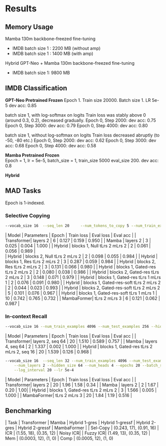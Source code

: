 # Results


## Memory Usage

Mamba 130m backbone-freezed fine-tuning
* IMDB batch size 1 : 2200 MB (without amp)
* IMDB batch size 1 : 1400 MB (with amp)

Hybrid GPT-Neo + Mamba 130m backbone-freezed fine-tuning
* IMDB batch size 1: 9800 MB

## IMDB Classification 

**GPT-Neo Pretrained Frozen**
Epoch 1. Train size 20000. Batch size 1. LR 5e-5
dev acc: 0.85

batch size 1, with log-softmax on logits
Train loss was stably above 0 (around 0.3, 0.2), decreased gradually.
Epoch 0, Step 2000: dev acc: 0.75
Epoch 0, Step 3000: dev acc: 0.79
Epoch 0, Step 4000: dev acc: 0.80

batch size 1, without log-softmax on logits
Train loss decreased abruptly (to -50, -80 etc.)
Epoch 0, Step 2000: dev acc: 0.62
Epoch 0, Step 3000: dev acc: 0.68
Epoch 0, Step 4000: dev acc: 0.58

**Mamba Pretrained Frozen**    
Epoch = 1, lr = 5e-5, batch_size = 1, train_size 5000 eval_size 200.
dev acc: 0.8

**Hybrid**  


## MAD Tasks 

Epoch is 1-indexed.

### Selective Copying

```sh
--vocab_size 16  --seq_len 20     --num_tokens_to_copy 5 --num_train_examples 4000 --num_test_examples 200     --num_layers 2 --hidden_size 32 --num_heads 2 --epochs 50 --batch_size 8  --lr 5e-4 
```

| Model | Parameters |  Epoch  | Train loss | Eval loss | Eval acc |
| Transformer| layers 2 | 6   | 0.127      | 0.159     |  0.950   |
| Mamba      | layers 2 | 3   | 0.025      | 0.004     |  1.000   |
| Hybrid     | blocks 1, Null tLrs 2 mLrs 2 | 2 | 0.061 | 0.056 | 0.989 |  
| Hybrid     | blocks 2, Null tLrs 2 mLrs 2 | 2 | 0.098 | 0.055 | 0.984 |
| Hybrid     | blocks 1, Res tLrs 2 mLrs 2 | 3  | 0.287 | 0.059 | 0.984 |
| Hybrid     | blocks 2, Res tLrs 2 mLrs 2 | 3  | 0.131 | 0.066 | 0.980 |
| Hybrid     | blocks 1, Gated-res tLrs 2 mLrs 2 | 2 | 0.080 | 0.038 | 0.986 |
| Hybrid     | blocks 2, Gated-res tLrs 2 mLrs 2 | 3 | 0.148 | 0.071 | 0.979 |
| Hybrid     | blocks 1, Gated-res tLrs 1 mLrs 1 | 2 | 0.076 | 0.091 | 0.980 |
| Hybrid     | blocks 1, Gated-res-soft tLrs 2 mLrs 2 | 2 | 0.044 | 0.023 | 0.993 | 
| Hybrid     | blocks 2, Gated-res-soft tLrs 2 mLrs 2 | 5 | 0.101 | 0.076 | 0.967 | 
| Hybrid     | blocks 1, Gated-res-soft tLrs 1 mLrs 1 | 10 | 0.742 | 0.765 | 0.732 |
| MambaFormer| tLrs 2 mLrs 3 | 6 | 0.121 | 0.062 | 0.987 |



### In-context Recall 

```sh
--vocab_size 16 --num_train_examples 4096 --num_test_examples 256 --hidden_size 128 --num_heads 16 --epochs 20 --batch_size 32 --log_interval 20 --lr 5e-4
```

| Model      | Parameters       | Epoch  | Train loss | Eval loss | Eval acc |
| Transformer| layers 2, seq 64 | 20     | 1.510      | 0.589     | 0.757    |
| Mamba      | layers 4, seq 64 | 2      | 1.337      | 0.002     | 1.000    |
| Hybrid     | blocks 1, Gated-res tLrs 2 mLrs 2, seq 16 | 20 | 1.539 | 0.126 | 0.968 |


```sh
--vocab_size 16  --seq_len 32 --num_train_examples 4096 --num_test_examples 256 \
    --num_layers 2 --hidden_size 64 --num_heads 4 --epochs 20 --batch_size 32 \
    --log_interval 20 --lr 5e-4
```

| Model      | Parameters       | Epoch  | Train loss | Eval loss | Eval acc |
| Transformer| layers 2 | 20   | 1.96       | 1.58      |  0.34    | 
| Mamba      | layers 2 | 2 | 1.67  | 0.20   | 1.00|
| Hybrid     | blocks 1, Gated-res tLrs 2 mLrs 2 | 3 | 1.566 | 0.005 | 1.000 |
| MambaFormer| tLrs 2 mLrs 3 | 20  | 1.84 | 1.19 | 0.516 | 


## Benchmarking

| Task     | Transformer | Mamba | Hybrid 1-gres | Hybrid 1-gressf | Hybrid 2-gres | Hybrid 2-gressf | MambaFormer |
| Sel-Copy | (0.243, 17), (0.91, 16)
| ICR      | (1.55, 18), (0.35, 12)
| Noisy ICR| 
| Fuzzy ICR| (1.49, 13), (0.35, 12)
| Mem      | (0.0003, 12), (1, 0)
| Comp     | (0.0005, 12), (1, 0)